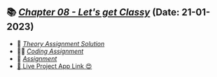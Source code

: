 
## 📚 [_Chapter 08 - Let's get Classy_](/Code/) (Date: 21-01-2023)
- 📖 [_Theory Assignment Solution_](/Assignments/)
- 👨‍💻 [_Coding Assignment_](/Code/src/components/Body.js)
- 📘 [_Assignment_](/Assignments/)
- [🚀 Live Project App Link 😍](https://gowthami-react-router.netlify.app/)
